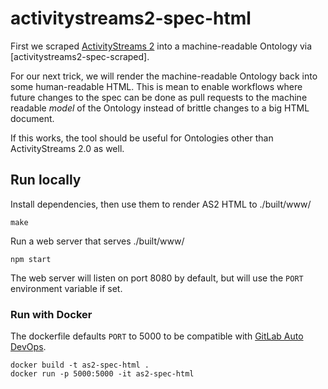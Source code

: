 # activitystreams2-spec-html

First we scraped [ActivityStreams 2](https://www.w3.org/TR/activitystreams-core/) into a machine-readable Ontology via [activitystreams2-spec-scraped].

For our next trick, we will render the machine-readable Ontology back into some human-readable HTML. This is mean to enable workflows where future changes to the spec can be done as pull requests to the machine readable *model* of the Ontology instead of brittle changes to a big HTML document.

If this works, the tool should be useful for Ontologies other than ActivityStreams 2.0 as well.

## Run locally

Install dependencies, then use them to render AS2 HTML to ./built/www/

```
make
```

Run a web server that serves ./built/www/

```
npm start
```

The web server will listen on port 8080 by default, but will use the `PORT` environment variable if set.

### Run with Docker

The dockerfile defaults `PORT` to 5000 to be compatible with [GitLab Auto DevOps](https://docs.gitlab.com/ee/topics/autodevops/#stages-of-auto-devops).

```
docker build -t as2-spec-html .
docker run -p 5000:5000 -it as2-spec-html
```
